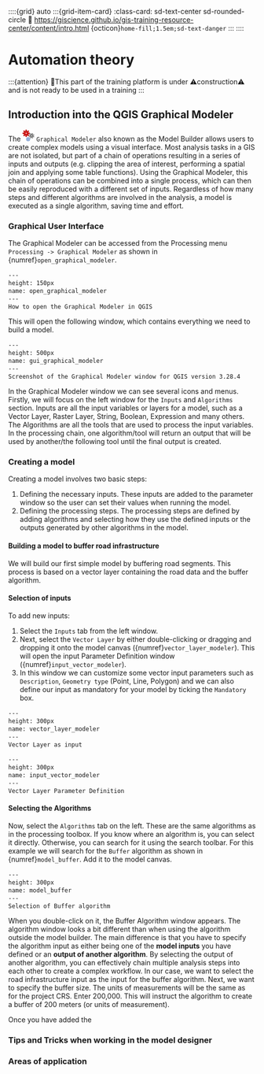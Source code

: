 ::::{grid} auto
:::{grid-item-card}
:class-card: sd-text-center sd-rounded-circle
:link: https://giscience.github.io/gis-training-resource-center/content/intro.html 
{octicon}`home-fill;1.5em;sd-text-danger`
:::
::::

#  Automation theory

:::{attention}
🚧This part of the training platform is under ⚠️construction⚠️ and is not ready to be used in a training
:::


## Introduction into the QGIS Graphical Modeler
The ![](/fig/processingModel.png) `Graphical Modeler` also known as the Model Builder allows users to create complex models using a visual interface. Most analysis tasks in a GIS are not isolated, but part of a chain of operations resulting in a series of inputs and outputs (e.g. clipping the area of interest, performing a spatial join and applying some table functions). Using the Graphical Modeler, this chain of operations can be combined into a single process, which can then be easily reproduced with a different set of inputs. Regardless of how many steps and different algorithms are involved in the analysis, a model is executed as a single algorithm, saving time and effort.

### Graphical User Interface
The Graphical Modeler can be accessed from the Processing menu `Processing -> Graphical Modeler` as shown in {numref}`open_graphical_modeler`.

```{figure} /fig/en_open_graphical_modeler.png
---
height: 150px
name: open_graphical_modeler
---
How to open the Graphical Modeler in QGIS
```

This will open the following window, which contains everything we need to build a model.

```{figure} /fig/en_gui_graphical_modeler.PNG
---
height: 500px
name: gui_graphical_modeler
---
Screenshot of the Graphical Modeler window for QGIS version 3.28.4
```

In the Graphical Modeler window we can see several icons and menus. Firstly, we will focus on the left window for the `Inputs` and `Algorithms` section. Inputs are all the input variables or layers for a model, such as a Vector Layer, Raster Layer, String, Boolean, Expression and many others. The Algorithms are all the tools that are used to process the input variables. In the processing chain, one algorithm/tool will return an output that will be used by another/the following tool until the final output is created.

### Creating a model

Creating a model involves two basic steps:
 1. Defining the necessary inputs. These inputs are added to the parameter window so the user can set their values when running the model.
 2. Defining the processing steps. The processing steps are defined by adding algorithms and selecting how they use the defined inputs or the outputs generated by other algorithms in the model.

#### Building a model to buffer road infrastructure

We will build our first simple model by buffering road segments. This process is based on a vector layer containing the road data and the buffer algorithm.

#### Selection of inputs

To add new inputs: 

1. Select the `Inputs` tab from the left window.
2. Next, select the `Vector Layer` by either double-clicking or dragging and dropping it onto the model canvas ({numref}`vector_layer_modeler`). This will open the input Parameter Definition window ({numref}`input_vector_modeler`). 
3. In this window we can customize some vector input parameters such as `Description`, `Geometry type` (Point, Line, Polygon) and we can also define our input as mandatory for your model by ticking the `Mandatory` box. 

<!---It is also possible to select the `Advanced` checkbox to set the input to be within the Advanced section. This is particularly useful when the model has many parameters and some of them are not trivial, but you still want to be able to select them.-->

```{figure} /fig/en_vector_layer_modeler.PNG
---
height: 300px
name: vector_layer_modeler
---
Vector Layer as input
```

```{figure} /fig/en_input_vector_modeler.PNG
---
height: 300px
name: input_vector_modeler
---
Vector Layer Parameter Definition
```

#### Selecting the Algorithms

Now, select the `Algorithms` tab on the left. These are the same algorithms as in the processing toolbox. If you know where an algorithm is, you can select it directly. Otherwise, you can search for it using the search toolbar. For this example we will search for the `Buffer` algorithm as shown in {numref}`model_buffer`. Add it to the model canvas. 

```{figure} /fig/en_model_buffer.PNG
---
height: 300px
name: model_buffer
---
Selection of Buffer algorithm
```

When you double-click on it, the Buffer Algorithm window appears. The algorithm window looks a bit different than when using the algorithm outside the model builder. The main difference is that you have to specify the algorithm input as either being one of the __model inputs__ you have defined or an __output of another algorithm__. By selecting the output of another algorithm, you can effectively chain multiple analysis steps into each other to create a complex workflow. In our case, we want to select the road infrastructure input as the input for the buffer algorithm. Next, we want to specify the buffer size. The units of measurements will be the same as for the project CRS. Enter 200,000. This will instruct the algorithm to create a buffer of 200 meters (or units of measurement).


Once you have added the 


### Tips and Tricks when working in the model designer

### Areas of application
